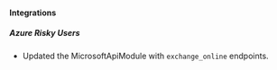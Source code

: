 
#### Integrations

##### Azure Risky Users

- Updated the MicrosoftApiModule with `exchange_online` endpoints.